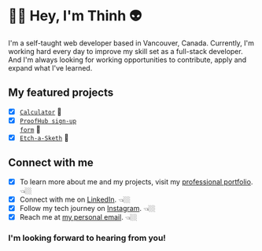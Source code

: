 # 👋🏼 Hey, I'm Thinh 👽

I'm a self-taught web developer based in Vancouver, Canada. Currently, I'm working hard every day to improve my skill set as a full-stack developer. And I'm always looking for working opportunities to contribute, apply and expand what I've learned.

## My featured projects
- [x] <code>[Calculator](https://github.com/teephan91/calculator)</code> 🧮
- [x] <code>[ProofHub sign-up form](https://github.com/teephan91/form)</code> 📝
- [x] <code>[Etch-a-Sketh](https://github.com/teephan91/etch_a_sketch)</code> 🎨

## Connect with me
- [x] To learn more about me and my projects, visit my [professional portfolio](https://teephan91.github.io). 👈🏼
- [x] Connect with me on [LinkedIn](https://www.linkedin.com/in/thinhdev/). 👈🏼 
- [x] Follow my tech journey on [Instagram](https://www.instagram.com/thinhdev/). 👈🏼
- [x] Reach me at <a href="mailto:therealthinhphan@gmail.com">my personal email</a>. 👈🏼

### I'm looking forward to hearing from you!
